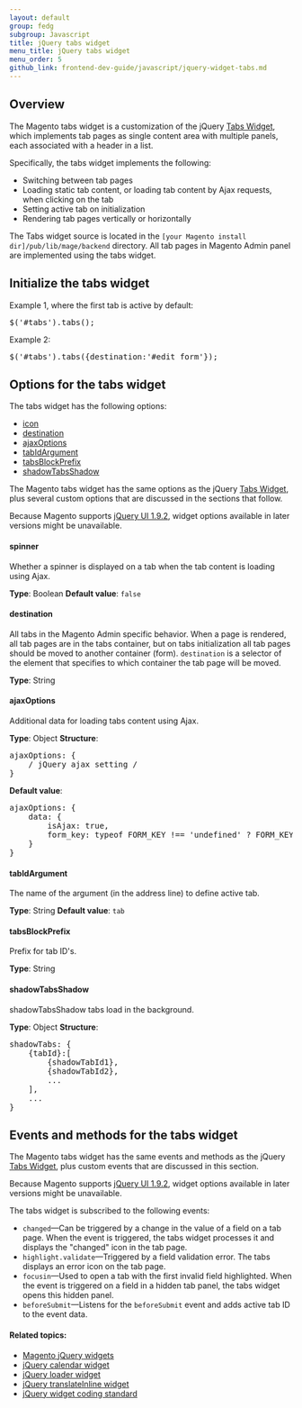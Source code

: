 ```yaml
---
layout: default
group: fedg
subgroup: Javascript
title: jQuery tabs widget
menu_title: jQuery tabs widget
menu_order: 5
github_link: frontend-dev-guide/javascript/jquery-widget-tabs.md
---
```


<h2 id="fedg_tabs-widget_overview">Overview</h2>

The Magento tabs widget is a customization of the jQuery <a href="http://api.jqueryui.com/tabs/" target="_blank">Tabs Widget</a>, which implements tab pages as single content area with multiple panels, each associated with a header in a list.

Specifically, the tabs widget implements the following:

*	Switching between tab pages
*	Loading static tab content, or loading tab content by Ajax requests, when clicking on the tab
*	Setting active tab on initialization
*	Rendering tab pages vertically or horizontally

The Tabs widget source is located in the `[your Magento install dir]/pub/lib/mage/backend` directory. All tab pages in Magento Admin panel are implemented using the tabs widget.

<h2 id="fedg_tabs_init">Initialize the tabs widget</h2>

Example 1, where the first tab is active by default:

<pre>$('#tabs').tabs();  </pre>

Example 2:

<pre>$('#tabs').tabs({destination:'#edit_form'});  </pre>

<h2 id="fedg_tabs_options">Options for the tabs widget</h2>

The tabs widget has the following options:

*	<a href="#fedg_tabs_options-spinner">icon</a>
*	<a href="#fedg_tabs_options-destination">destination</a>
*	<a href="#fedg_tabs_options-ajaxOptions">ajaxOptions</a>
*	<a href="#fedg_tabs_options-tabIdArgument">tabIdArgument</a>
*	<a href="#fedg_tabs_options-tabsBlockPrefix">tabsBlockPrefix</a>
*	<a href="#fedg_tabs_options-shadowTabsShadow">shadowTabsShadow</a>

The Magento tabs widget has the same options as the jQuery <a href="http://api.jqueryui.com/tabs/" target="_blank">Tabs Widget</a>, plus several custom options that are discussed in the sections that follow.

<div class="bs-callout bs-callout-info" id="info">
  <p>Because Magento supports <a href="http://blog.jqueryui.com/2012/11/jquery-ui-1-9-2/" target="_blank">jQuery UI 1.9.2</a>, widget options available in later versions might be unavailable.</p>
</div>

<h4 id="fedg_tabs_options-spinner">spinner</h4>

Whether a spinner is displayed on a tab when the tab content is loading using Ajax.

**Type**: Boolean
**Default value**: `false`

<h4 id="fedg_tabs_options-destination">destination</h4>

All tabs in the Magento Admin specific behavior. When a page is rendered, all tab pages are in the tabs container, but on tabs initialization all tab pages should be moved to another container (form). `destination` is a selector of the element that specifies to which container the tab page will be moved.

**Type**: String

<h4 id="fedg_tabs_options-ajaxOptions">ajaxOptions</h4>

Additional data for loading tabs content using Ajax.

**Type**: Object
**Structure**:

<pre>ajaxOptions: {
    / jQuery ajax setting /
}</pre>

**Default value**:

<pre>ajaxOptions: {
    data: {
        isAjax: true,
        form_key: typeof FORM_KEY !== 'undefined' ? FORM_KEY : null
    }
}</pre>

<h4 id="fedg_tabs_options-tabIdArgument">tabIdArgument</h4>

The name of the argument (in the address line) to define active tab.

**Type**: String
**Default value**: `tab`

<h4 id="fedg_tabs_options-tabsBlockPrefix">tabsBlockPrefix</h4>

Prefix for tab ID's.

**Type**: String

<h4 id="fedg_tabs_options-shadowTabsShadow">shadowTabsShadow</h4>

shadowTabsShadow tabs load in the background.

**Type**: Object
**Structure**:

<pre>shadowTabs: {
    {tabId}:[
        {shadowTabId1},
        {shadowTabId2},
        ...
    ],
    ...
}</pre>

<h2 id="fedg_tabs_events-methods">Events and methods for the tabs widget</h2>

The Magento tabs widget has the same events and methods as the jQuery <a href="http://api.jqueryui.com/tabs/" target="_blank">Tabs Widget</a>, plus custom events that are discussed in this section.

<div class="bs-callout bs-callout-info" id="info">
  <p>Because Magento supports <a href="http://blog.jqueryui.com/2012/11/jquery-ui-1-9-2/" target="_blank">jQuery UI 1.9.2</a>, widget options available in later versions might be unavailable.</p>
</div>

The tabs widget is subscribed to the following events:

*	`changed`&mdash;Can be triggered by a change in the value of a field on a tab page. When the event is triggered, the tabs widget processes it and displays the "changed" icon in the tab page.
*	`highlight.validate`&mdash;Triggered by a field validation error. The tabs displays an error icon on the tab page.
*	`focusin`&mdash;Used to open a tab with the first invalid field highlighted. When the event is triggered on a field in a hidden tab panel, the tabs widget opens this hidden panel.
*	`beforeSubmit`&mdash;Listens for the `beforeSubmit` event and adds active tab ID to the event data.


#### Related topics:

*	<a href="{{ site.gdeurl }}frontend-dev-guide/javascript/jquery-widgets-about.html">Magento jQuery widgets</a>
*	<a href="{{ site.gdeurl }}frontend-dev-guide/javascript/jquery-widget-calendar.html">jQuery calendar widget</a>
*	<a href="{{ site.gdeurl }}frontend-dev-guide/javascript/jquery-widget-loader.html">jQuery loader widget</a>
*	<a href="{{ site.gdeurl }}frontend-dev-guide/javascript/jquery-widget-translate-inline.html">jQuery translateInline widget</a>
*	<a href="{{ site.gdeurl }}coding-standards/code-standard-jquery-widgets.html">jQuery widget coding standard</a>